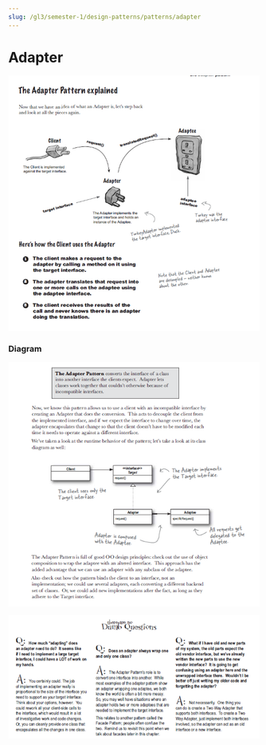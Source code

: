 ```yaml
---
slug: /gl3/semester-1/design-patterns/patterns/adapter
---
```


# Adapter

![Adapter%209922697f875649829f3c30422f97a823/Untitled.png](Adapter%209922697f875649829f3c30422f97a823/Untitled.png)

### Diagram

![Adapter%209922697f875649829f3c30422f97a823/Untitled%201.png](Adapter%209922697f875649829f3c30422f97a823/Untitled%201.png)

![Adapter%209922697f875649829f3c30422f97a823/Untitled%202.png](Adapter%209922697f875649829f3c30422f97a823/Untitled%202.png)
